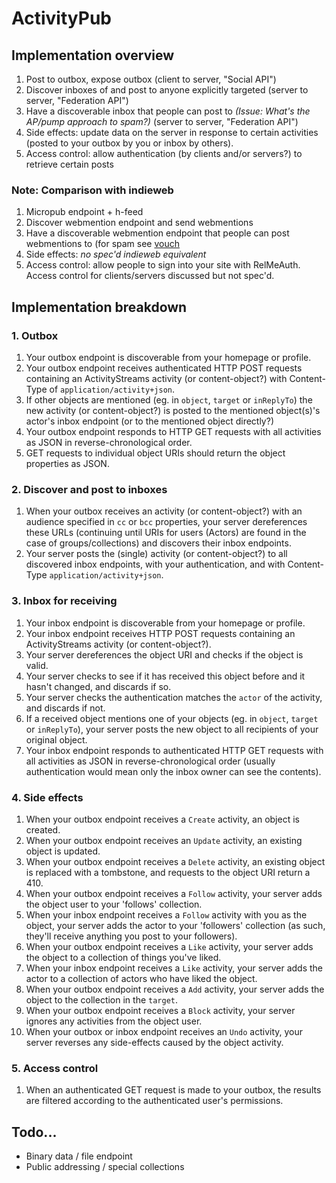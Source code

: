 ActivityPub
============

Implementation overview
-----------------------

1.  Post to outbox, expose outbox (client to server, "Social API")
2.  Discover inboxes of and post to anyone explicitly targeted (server
    to server, "Federation API")
3.  Have a discoverable inbox that people can post to *(Issue: What's the AP/pump
    approach to spam?)* (server to server, "Federation API")
4.  Side effects: update data on the server in response to certain
    activities (posted to your outbox by you or inbox by others).
5.  Access control: allow authentication (by clients and/or servers?) to
    retrieve certain posts

### Note: Comparison with indieweb

1.  Micropub endpoint + h-feed
2.  Discover webmention endpoint and send webmentions
3.  Have a discoverable webmention endpoint that people can post
    webmentions to (for spam see [vouch](http://indiewebcamp.com/vouch)
4.  Side effects: *no spec'd indieweb equivalent*
5.  Access control: allow people to sign into your site with RelMeAuth. Access control for clients/servers discussed but not spec'd.

Implementation breakdown
------------------------

### 1. Outbox

1.  Your outbox endpoint is discoverable from your homepage or profile.
2.  Your outbox endpoint receives authenticated HTTP POST requests
    containing an ActivityStreams activity (or content-object?) with
    Content-Type of `application/activity+json`.
3.  If other objects are mentioned (eg. in `object`, `target` or
    `inReplyTo`) the new activity (or content-object?) is posted to the
    mentioned object(s)'s actor's inbox endpoint (or to the mentioned
    object directly?)
4.  Your outbox endpoint responds to HTTP GET requests with all
    activities as JSON in reverse-chronological order.
5.  GET requests to individual object URIs should return the object
    properties as JSON.

### 2. Discover and post to inboxes

1.  When your outbox receives an activity (or content-object?) with an
    audience specified in `cc` or `bcc` properties, your server
    dereferences these URLs (continuing until URIs for users (Actors)
    are found in the case of groups/collections) and discovers their
    inbox endpoints.
2.  Your server posts the (single) activity (or content-object?) to all
    discovered inbox endpoints, with your authentication, and with
    Content-Type `application/activity+json`.

### 3. Inbox for receiving

1.  Your inbox endpoint is discoverable from your homepage or profile.
2.  Your inbox endpoint receives HTTP POST requests containing an
    ActivityStreams activity (or content-object?).
3.  Your server dereferences the object URI and checks if the object is valid.
4.  Your server checks to see if it has received this object before and
    it hasn't changed, and discards if so.
5.  Your server checks the authentication matches the `actor` of the
    activity, and discards if not.
6.  If a received object mentions one of your objects (eg. in `object`,
    `target` or `inReplyTo`), your server posts the new object to all
    recipients of your original object.
7.  Your inbox endpoint responds to authenticated HTTP GET requests with
    all activities as JSON in reverse-chronological order (usually
    authentication would mean only the inbox owner can see the
    contents).

### 4. Side effects

1.  When your outbox endpoint receives a `Create` activity, an object is
    created.
2.  When your outbox endpoint receives an `Update` activity, an existing
    object is updated.
3.  When your outbox endpoint receives a `Delete` activity, an existing
    object is replaced with a tombstone, and requests to the object URI
    return a 410.
4.  When your outbox endpoint receives a `Follow` activity, your server
    adds the object user to your 'follows' collection.
5.  When your inbox endpoint receives a `Follow` activity with you as
    the object, your server adds the actor to your 'followers'
    collection (as such, they'll receive anything you post to your
    followers).
6.  When your outbox endpoint receives a `Like` activity, your server
    adds the object to a collection of things you've liked.
7.  When your inbox endpoint receives a `Like` activity, your server
    adds the actor to a collection of actors who have liked the object.
8.  When your outbox endpoint receives a `Add` activity, your server
    adds the object to the collection in the `target`.
9.  When your outbox endpoint receives a `Block` activity, your server
    ignores any activities from the object user.
10. When your outbox or inbox endpoint receives an `Undo` activity, your
    server reverses any side-effects caused by the object activity.

### 5. Access control

1.  When an authenticated GET request is made to your outbox, the
    results are filtered according to the authenticated user's
    permissions.

Todo...
-------

-   Binary data / file endpoint
-   Public addressing / special collections

